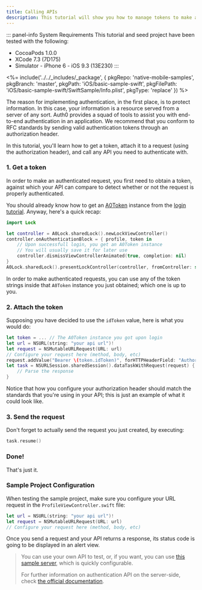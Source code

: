 ```yaml
---
title: Calling APIs
description: This tutorial will show you how to manage tokens to make authenticated API calls, using NSURLSession.
---
```


::: panel-info System Requirements
This tutorial and seed project have been tested with the following:

* CocoaPods 1.0.0
* XCode 7.3 (7D175)
* Simulator - iPhone 6 - iOS 9.3 (13E230)
  :::

<%= include('../../_includes/_package', {
  pkgRepo: 'native-mobile-samples',
  pkgBranch: 'master',
  pkgPath: 'iOS/basic-sample-swift',
  pkgFilePath: 'iOS/basic-sample-swift/SwiftSample/Info.plist',
  pkgType: 'replace'
}) %>

The reason for implementing authentication, in the first place, is to protect information. In this case, your information is a resource served from a server of any sort. Auth0 provides a squad of tools to assist you with end-to-end authentication in an application. We recommend that you conform to RFC standards by sending valid authentication tokens through an authorization header.

In this tutorial, you'll learn how to get a token, attach it to a request (using the authorization header), and call any API you need to authenticate with.

### 1. Get a token

In order to make an authenticated request, you first need to obtain a token, against which your API can compare to detect whether or not the request is properly authenticated.

You should already know how to get an [A0Token](https://github.com/auth0/Lock.iOS-OSX/blob/master/Pod/Classes/Core/A0Token.h) instance from the [login tutorial](01-login.md). Anyway, here's a quick recap:

```swift
import Lock
```

```swift
let controller = A0Lock.sharedLock().newLockViewController()
controller.onAuthenticationBlock = { profile, token in
    // Upon successfull login, you get an A0Token instance
    // You will usually save it for later use
    controller.dismissViewControllerAnimated(true, completion: nil)
}
A0Lock.sharedLock().presentLockController(controller, fromController: self)
```

In order to make authenticated requests, you can use any of the token strings inside that `A0Token` instance you just obtained; which one is up to you.

### 2. Attach the token

Supposing you have decided to use the `idToken` value, here is what you would do:

```swift
let token = ... // The A0Token instance you got upon login
let url = NSURL(string: "your api url")!
let request = NSMutableURLRequest(URL: url)
// Configure your request here (method, body, etc)
request.addValue("Bearer \(token.idToken)", forHTTPHeaderField: "Authorization")
let task = NSURLSession.sharedSession().dataTaskWithRequest(request) { data, response, error in
    // Parse the response
}
```

Notice that how you configure your authorization header should match the standards that you're using in your API; this is just an example of what it could look like.

### 3. Send the request

Don't forget to actually send the request you just created, by executing:

```swift
task.resume()
```

### Done!

That's just it. 

### Sample Project Configuration

When testing the sample project, make sure you configure your URL request in the `ProfileViewController.swift` file:

```swift
let url = NSURL(string: "your api url")!
let request = NSMutableURLRequest(URL: url)
// Configure your request here (method, body, etc)
```

Once you send a request and your API returns a response, its status code is going to be displayed in an alert view.

> You can use your own API to test, or, if you want, you can use [this sample server](https://github.com/auth0-samples/auth0-angularjs2-systemjs-sample/tree/master/Server), which is quickly configurable.
>
> For further information on authentication API on the server-side, check [the official documentation](https://auth0.com/docs/api/authentication).

